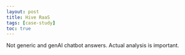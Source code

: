 ```yaml
---
layout: post
title: Hive RaaS
tags: [case-study]
toc: true
---
```

Not generic and genAI chatbot answers. Actual analysis is important.